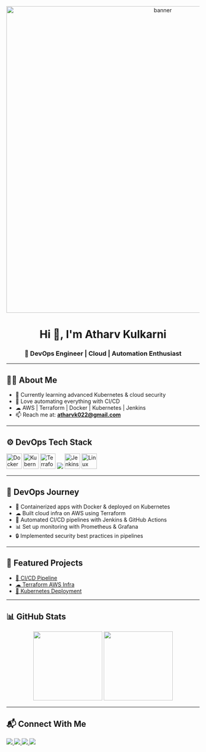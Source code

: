 
<p align="center">
  <img src="https://raw.githubusercontent.com/Atharv22/Atharv22/main/assets/banner.png" alt="banner" width="800"/>
</p>

<h1 align="center">Hi 👋, I'm Atharv Kulkarni</h1>
<h3 align="center">🚀 DevOps Engineer | Cloud | Automation Enthusiast</h3>

---

## 👨‍💻 About Me
- 🌱 Currently learning advanced Kubernetes & cloud security  
- 🔧 Love automating everything with CI/CD  
- ☁ AWS | Terraform | Docker | Kubernetes | Jenkins  
- 📫 Reach me at: **atharvk022@gmail.com**  

---

## ⚙️ DevOps Tech Stack
<p>
  <img src="https://cdn.jsdelivr.net/gh/devicons/devicon/icons/docker/docker-original.svg" alt="Docker" width="40" height="40"/>
  <img src="https://cdn.jsdelivr.net/gh/devicons/devicon/icons/kubernetes/kubernetes-plain.svg" alt="Kubernetes" width="40" height="40"/>
  <img src="https://cdn.jsdelivr.net/gh/devicons/devicon/icons/terraform/terraform-original.svg" alt="Terraform" width="40" height="40"/>
  <img src="https://img.shields.io/badge/AWS-Cloud-orange?style=for-the-badge&logo=amazonaws&logoColor=white" />
  <img src="https://cdn.jsdelivr.net/gh/devicons/devicon/icons/jenkins/jenkins-original.svg" alt="Jenkins" width="40" height="40"/>
  <img src="https://cdn.jsdelivr.net/gh/devicons/devicon/icons/linux/linux-original.svg" alt="Linux" width="40" height="40"/>
</p>

---

## 🚀 DevOps Journey
- 🐳 Containerized apps with Docker & deployed on Kubernetes  
- ☁ Built cloud infra on AWS using Terraform  
- 🔧 Automated CI/CD pipelines with Jenkins & GitHub Actions  
- 📊 Set up monitoring with Prometheus & Grafana  
- 🔒 Implemented security best practices in pipelines  

---

## 📂 Featured Projects
- [🔧 CI/CD Pipeline](https://github.com/Atharv22/cicd-pipeline)  
- [☁ Terraform AWS Infra](https://github.com/Atharv22/cloud-infra)  
- [🐳 Kubernetes Deployment](https://github.com/Atharv22/k8s-deployment)  

---

## 📊 GitHub Stats
<p align="center">
  <img src="https://github-readme-stats.vercel.app/api?username=Atharv22&show_icons=true&theme=tokyonight" height="180"/>
  <img src="https://github-readme-streak-stats.herokuapp.com/?user=Atharv22&theme=tokyonight" height="180"/>
</p>

---

## 📬 Connect With Me
<p>
  <a href="https://www.linkedin.com/in/Atharv22/">
    <img src="https://img.shields.io/badge/LinkedIn-Connect-0A66C2?style=for-the-badge&logo=linkedin&logoColor=white" />
  </a>
  <a href="https://twitter.com/Atharv022">
    <img src="https://img.shields.io/badge/Twitter-Follow-1DA1F2?style=for-the-badge&logo=twitter&logoColor=white" />
  </a>
  <a href="mailto:atharvk022@gmail.com">
    <img src="https://img.shields.io/badge/Email-Contact-EB4335?style=for-the-badge&logo=gmail&logoColor=white" />
  </a>
  <a href="tel:+918055957713">
    <img src="https://img.shields.io/badge/Phone-Call-25D366?style=for-the-badge&logo=whatsapp&logoColor=white" />
  </a>
</p>

